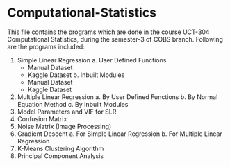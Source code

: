 # Computational-Statistics

This file contains the programs which are done in the course UCT-304 Computational Statistics, during the semester-3 of COBS branch.
Following are the programs included:
  1. Simple Linear Regression
    a. User Defined Functions
      - Manual Dataset
      - Kaggle Dataset
    b. Inbuilt Modules
      - Manual Dataset
      - Kaggle Dataset
  2. Multiple Linear Regression
    a. By User Defined Functions
    b. By Normal Equation Method
    c. By Inbuilt Modules
  3. Model Parameters and VIF for SLR
  4. Confusion Matrix
  5. Noise Matrix (Image Processing)
  6. Gradient Descent
    a. For Simple Linear Regression
    b. For Multiple Linear Regression
  7. K-Means Clustering Algorithm
  8. Principal Component Analysis
